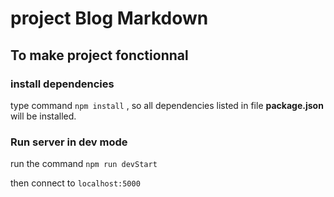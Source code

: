 # project Blog Markdown

## To make project fonctionnal

### install dependencies

type command `npm install` , so all dependencies listed in file **package.json** will be installed.

### Run server in dev mode

run the command `npm run devStart`

then connect to `localhost:5000`

